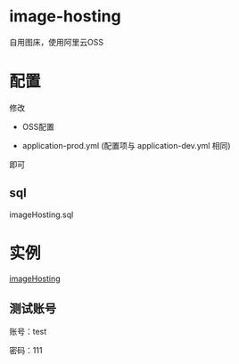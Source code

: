 # image-hosting
自用图床，使用阿里云OSS

# 配置
修改 

* OSS配置

* application-prod.yml (配置项与 application-dev.yml 相同)

即可

## sql
imageHosting.sql

# 实例
[imageHosting](http://image.liyf.top/)
## 测试账号
账号：test

密码：111